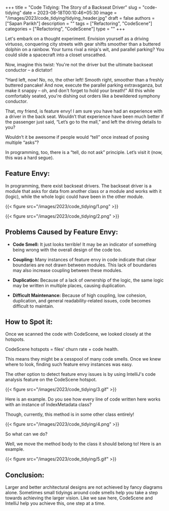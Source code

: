 +++
title = "Code Tidying: The Story of a Backseat Driver"
slug = "code-tidying"
date = 2023-08-18T00:10:46+05:30
image = "/images/2023/code_tidying/tidying_header.jpg"
draft = false
authors = ["Sapan Parikh"]
description = ""
tags = ["Refactoring", "CodeScene"]
categories = ["Refactoring", "CodeScene"]
type = ""
+++

Let's embark on a thought experiment. Envision yourself as a driving virtuoso, conquering city streets with gear shifts smoother than a buttered dolphin on a rainbow. Your turns rival a ninja's wit, and parallel parking? You could slide a spacecraft into a closet unscathed.

Now, imagine this twist: You're not the driver but the ultimate backseat conductor – a dictator!

"Hard left, now! No, no, the other left! Smooth right, smoother than a freshly buttered pancake! And now, execute the parallel parking extravaganza, but make it snappy – oh, and don't forget to hold your breath!" All this while comfortably seated, you're dishing out orders like a bewildered symphony conductor.

That, my friend, is feature envy! I am sure you have had an experience with a driver in the back seat. Wouldn’t that experience have been much better if the passenger just said, “Let’s go to the mall,” and left the driving details to you?

Wouldn’t it be awesome if people would “tell” once instead of posing multiple “asks”?

In programming, too, there is a “tell, do not ask” principle. Let’s visit it (now, this was a hard segue).

## Feature Envy:

In programming, there exist backseat drivers. The backseat driver is a module that asks for data from another class or a module and works with it (logic), while the whole logic could have been in the other module.

{{< figure src="/images/2023/code_tidying/1.png" >}}

{{< figure src="/images/2023/code_tidying/2.png" >}}

## Problems Caused by Feature Envy:

- **Code Smell:** It just looks terrible! It may be an indicator of something being wrong with the overall design of the code too.

- **Coupling:** Many instances of feature envy in code indicate that clear boundaries are not drawn between modules. This lack of boundaries may also increase coupling between these modules.

- **Duplication:** Because of a lack of ownership of the logic, the same logic may be written in multiple places, causing duplication.

- **Difficult Maintenance:** Because of high coupling, low cohesion, duplication, and general readability-related issues, code becomes difficult to maintain.

## How to Spot it:

Once we scanned the code with CodeScene, we looked closely at the hotspots.

CodeScene hotspots = files' churn rate + code health.

This means they might be a cesspool of many code smells. Once we knew where to look, finding such feature envy instances was easy.

The other option to detect feature envy issues is by using IntelliJ's code analysis feature on the CodeScene hotspot.

{{< figure src="/images/2023/code_tidying/3.gif" >}}

Here is an example. Do you see how every line of code written here works with an instance of IndexMetadata class?

Though, currently, this method is in some other class entirely!

{{< figure src="/images/2023/code_tidying/4.png" >}}

So what can we do?

Well, we move the method body to the class it should belong to! Here is an example.

{{< figure src="/images/2023/code_tidying/5.gif" >}}

## Conclusion:

Larger and better architectural designs are not achieved by fancy diagrams alone. Sometimes small tidyings around code smells help you take a step towards achieving the larger vision. Like we saw here, CodeScene and IntelliJ help you achieve this, one step at a time.
